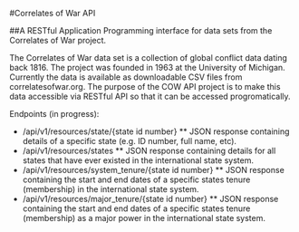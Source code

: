 #Correlates of War API

##A RESTful Application Programming interface for data sets from the Correlates of War project.

The Correlates of War data set is a collection of global conflict data dating back 1816. The project was founded in 1963 at the University of Michigan. Currently the data is available as downloadable CSV files from correlatesofwar.org. The purpose of the COW API project is to make this data accessible via RESTful API so that it can be accessed progromatically.

Endpoints (in progress):
* /api/v1/resources/state/{state id number}
** JSON response containing details of a specific state (e.g. ID number, full name, etc).
* /api/v1/resources/states
** JSON response containing details for all states that have ever existed in the international state system.
* /api/v1/resources/system_tenure/{state id number}
** JSON response containing the start and end dates of a specific states tenure (membership) in the international state system.
* /api/v1/resources/major_tenure/{state id number}
** JSON response containing the start and end dates of a specific states tenure (membership) as a major power in the international state system.